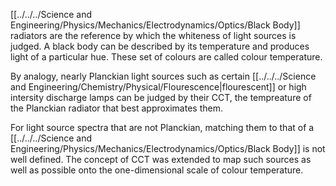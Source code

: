 [[../../../Science and Engineering/Physics/Mechanics/Electrodynamics/Optics/Black Body]] radiators are the reference by which the whiteness of light sources is judged. A black body can be described by its temperature and produces light of a particular hue. These set of colours are called colour temperature.

By analogy, nearly Planckian light sources such as certain [[../../../Science and Engineering/Chemistry/Physical/Flourescence|flourescent]] or high intersity discharge lamps can be judged by their CCT, the tempreature of the Planckian radiator that best approximates them.

For light source spectra that are not Planckian, matching them to that of a [[../../../Science and Engineering/Physics/Mechanics/Electrodynamics/Optics/Black Body]] is not well defined. The concept of CCT was extended to map such sources as well as possible onto the one-dimensional scale of colour temperature.